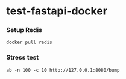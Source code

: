 # test-fastapi-docker

### Setup Redis
```shell
docker pull redis
```

### Stress test
```shell
ab -n 100 -c 10 http://127.0.0.1:8080/bump
```
